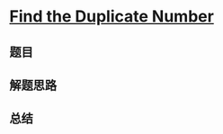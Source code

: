 # [Find the Duplicate Number](https://leetcode.com/problems/find-the-duplicate-number/)

## 题目


## 解题思路


## 总结


